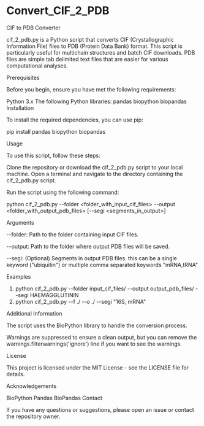 # Convert_CIF_2_PDB
 
CIF to PDB Converter

cif_2_pdb.py is a Python script that converts CIF (Crystallographic Information File) files to PDB (Protein Data Bank) format. This script is particularly useful for multichain structures and batch CIF downloads. PDB files are simple tab delimited text files that are easier for various computational analyses.

Prerequisites

Before you begin, ensure you have met the following requirements:

Python 3.x
The following Python libraries:
pandas
biopython
biopandas
Installation

To install the required dependencies, you can use pip:

pip install pandas biopython biopandas

Usage

To use this script, follow these steps:

Clone the repository or download the cif_2_pdb.py script to your local machine.
Open a terminal and navigate to the directory containing the cif_2_pdb.py script.

Run the script using the following command:

python cif_2_pdb.py --folder <folder_with_input_cif_files> --output <folder_with_output_pdb_files> [--segi <segments_in_output>]


Arguments

--folder: Path to the folder containing input CIF files.

--output: Path to the folder where output PDB files will be saved.

--segi: (Optional) Segments in output PDB files. this can be a single keyword ("ubiquitin") or multiple comma separated keywords "mRNA,tRNA"


Examples

1. python cif_2_pdb.py --folder input_cif_files/ --output output_pdb_files/ --segi HAEMAGGLUTININ
2. python cif_2_pdb.py --f ./ --o ./ --segi "16S, mRNA"

   
Additional Information

The script uses the BioPython library to handle the conversion process.

Warnings are suppressed to ensure a clean output, but you can remove the warnings.filterwarnings('ignore') line if you want to see the warnings.


License

This project is licensed under the MIT License - see the LICENSE file for details.

Acknowledgements

BioPython
Pandas
BioPandas
Contact

If you have any questions or suggestions, please open an issue or contact the repository owner.
